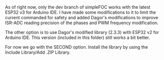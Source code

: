 As of right now, only the dev branch of simpleFOC works with the latest ESP32 v3 for Arduino IDE. I have made some modifications to it to limit the current commanded for safety and added Dagor's modifications to improve ISR-ADC reading precision of the phases and PWM frequency modification.

The other option is to use Dagor's modified library (2.3.3) with ESP32 v2 for Arduino IDE. This version (included in this folder) still works a bit better.

For now we go with the SECOND option. Install the library by using the Include Library/Add .ZIP Library.